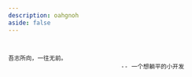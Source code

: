 ```yaml
---
description: oahgnoh
aside: false
---
```


# <Badge text="xuhh2001" />

```sh:no-line-numbers
吾志所向，一往无前。
                                -- 一个想躺平的小开发
```
